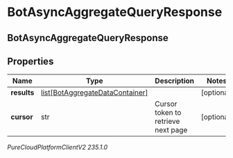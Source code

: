 # BotAsyncAggregateQueryResponse

## BotAsyncAggregateQueryResponse

## Properties

|Name | Type | Description | Notes|
|------------ | ------------- | ------------- | -------------|
| **results** | [list[BotAggregateDataContainer]](BotAggregateDataContainer) |  | [optional] |
| **cursor** | str | Cursor token to retrieve next page | [optional] |



_PureCloudPlatformClientV2 235.1.0_
